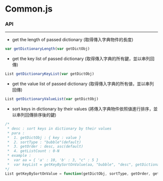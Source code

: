 # Common.js

<script type="text/javascript" src="../js/general.js"></script>

### API
---

* get the length of passed dictionary (取得傳入字典物件的長度)

```javascript
var getDictionaryLength(var getDictObj)
```

* get the key list of passed dictionary (取得傳入字典的所有鍵，並以串列回傳)

```javascript
List getDictionaryKeyList(var getDictObj)
```

* get the value list of passed dictionary (取得傳入字典的所有値，並以串列回傳)

```javascript
List getDictionaryValueList(var getDictObj)
```

* sort keys in dictionary by their values (將傳入字典物件依照値進行排序，並以串列回傳排序後的鍵)

```javascript
/*
 * desc : sort keys in dictionary by their values
 * para : 
 *	1. getDictObj : { key : value }
 *	2. sortType : "bubble"(default)
 * 	3. getOrder : desc, asc(default)
 *	4. getListCount : 0-N
 * example :
 * 	var aa = { 'a' : 10, 'b' : 3, "c" : 5 }
 *  var keyList = getKeyBySortOnValue(aa, "bubble", "desc", getDictionaryLength(aa));
*/
List getKeyBySortOnValue = function(getDictObj, sortType, getOrder, getListCount)
```
